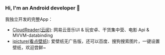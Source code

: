 
### Hi, I'm an Android developer 👋

我独立开发的完整App：
 - [CloudReader(云阅)](https://github.com/youlookwhat/CloudReader): 网易云音乐UI & 玩安卓、干货集中营、电影 Api & MVVM-databinding
 - [ipicture(看点壁纸)](http://d.firim.info/ipicture):  爱壁纸无广告版，还可以百度、搜狗搜索图片，一键设置壁纸，欢迎尝鲜~
 
<!--
开源的三方库:
 - [ByWebView](https://github.com/youlookwhat/ByWebView): 更方便快捷的在应用中使用网页浏览。
 - [ByRecyclerView](https://github.com/youlookwhat/ByRecyclerView): 最常使用的列表控件，轻松搞定各种需求。
 - [WebProgress](https://github.com/youlookwhat/WebProgress): 网页进度条，效果似微信进度条。
 - [SBannerView](https://github.com/youlookwhat/SBannerView): 右端缩进的banner，也可正常使用。
 - [SceneryView](https://github.com/youlookwhat/SceneryView): 风景自定义View，绘制圆，三角形，云，平移/旋转动画。
--> 

<!--
**youlookwhat/youlookwhat** is a ✨ _special_ ✨ repository because its `README.md` (this file) appears on your GitHub profile.

Here are some ideas to get you started:

- 🔭 I’m currently working on ...
- 🌱 I’m currently learning ...
- 👯 I’m looking to collaborate on ...
- 🤔 I’m looking for help with ...
- 💬 Ask me about ...
- 📫 How to reach me: ...
- 😄 Pronouns: ...
- ⚡ Fun fact: ...
-->

<!--
[![景彬's github stats](https://github-readme-stats.vercel.app/api?username=youlookwhat)](https://github.com/youlookwhat)
-->

<!--
<img src="https://v1.jinrishici.com/all.svg" style="max-width:100%;">
-->

<!--
![](https://v1.jinrishici.com/all.svg) 
-->

<!--
<img src="https://v1.jinrishici.com/all.svg?font-size=18&spacing=2">
-->

<!--
[![](https://github-readme-stats.vercel.app/api?username=youlookwhat)](https://github.com/youlookwhat)
-->
